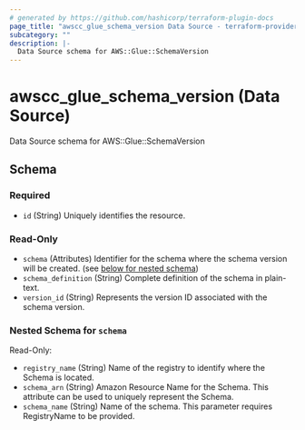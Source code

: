 ```yaml
---
# generated by https://github.com/hashicorp/terraform-plugin-docs
page_title: "awscc_glue_schema_version Data Source - terraform-provider-awscc"
subcategory: ""
description: |-
  Data Source schema for AWS::Glue::SchemaVersion
---
```


# awscc_glue_schema_version (Data Source)

Data Source schema for AWS::Glue::SchemaVersion



<!-- schema generated by tfplugindocs -->
## Schema

### Required

- `id` (String) Uniquely identifies the resource.

### Read-Only

- `schema` (Attributes) Identifier for the schema where the schema version will be created. (see [below for nested schema](#nestedatt--schema))
- `schema_definition` (String) Complete definition of the schema in plain-text.
- `version_id` (String) Represents the version ID associated with the schema version.

<a id="nestedatt--schema"></a>
### Nested Schema for `schema`

Read-Only:

- `registry_name` (String) Name of the registry to identify where the Schema is located.
- `schema_arn` (String) Amazon Resource Name for the Schema. This attribute can be used to uniquely represent the Schema.
- `schema_name` (String) Name of the schema. This parameter requires RegistryName to be provided.
